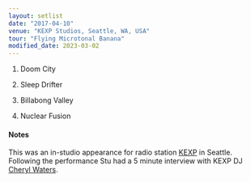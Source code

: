 ```yaml
---
layout: setlist
date: "2017-04-10"
venue: "KEXP Studios, Seattle, WA, USA"
tour: "Flying Microtonal Banana"
modified_date: 2023-03-02
---
```



 1. Doom City

 2. Sleep Drifter

 3. Billabong Valley

 4. Nuclear Fusion

#### Notes
This was an in-studio appearance for radio station [KEXP](https://www.kexp.org/) in Seattle.  Following the performance Stu had a 5 minute interview with KEXP DJ [Cheryl Waters](https://en.wikipedia.org/wiki/Cheryl_Waters_(radio_personality)).
